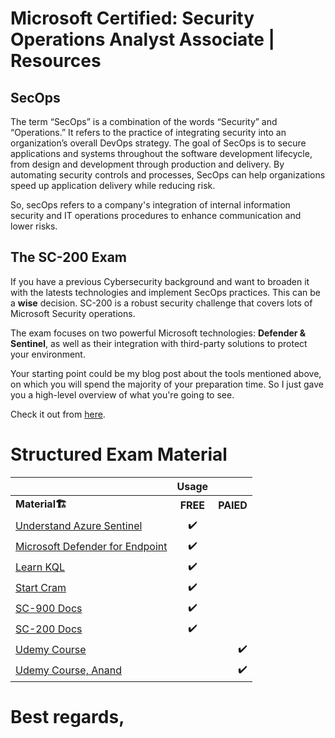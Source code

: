 # Microsoft Certified: Security Operations Analyst Associate | Resources

## SecOps
The term “SecOps” is a combination of the words “Security” and “Operations.” It refers to the practice of integrating security into an organization’s overall DevOps strategy. The goal of SecOps is to secure applications and systems throughout the software development lifecycle, from design and development through production and delivery. By automating security controls and processes, SecOps can help organizations speed up application delivery while reducing risk.

So, secOps refers to a company's integration of internal information security and IT operations procedures to enhance communication and lower risks.

## The SC-200 Exam
If you have a previous Cybersecurity background and want to broaden it with the latests technologies and implement SecOps practices. This can be a **wise** decision.
SC-200 is a robust security challenge that covers lots of Microsoft Security operations. <br> 

The exam focuses on two powerful Microsoft technologies: **Defender & Sentinel**, as well as their integration with third-party solutions to protect your environment.

Your starting point could be my blog post about the tools mentioned above, on which you will spend the majority of your preparation time. So I just gave you a high-level overview of what you're going to see.

Check it out from [here](https://blog.yahya-abulhaj.dev/cloud-security-sentinel-and-defender).



# Structured Exam Material

|                      |  Usage    |     |
|:--------             |    :--------:| --------:|
| <b>Material<b>🏗️    |  <b>FREE<b>   |     <b>PAIED<b> |
|  [Understand Azure Sentinel](https://www.youtube.com/watch?v=7An7BB-CcQI)                |   ✔️         |               |
|[ Microsoft Defender for Endpoint](https://www.youtube.com/watch?v=44lETUWEN50)                |   ✔️         |               |
|  [Learn KQL](https://www.youtube.com/playlist?list=PLM3TOIlrnaI4hwmXTxrYGE665q-9fyTfB)                |           ✔️    |              |
| [Start Cram](https://www.youtube.com/watch?v=EJ4Fm_omTNI)                 |  ✔️          |                 |
|     [SC-900 Docs](https://docs.microsoft.com/en-us/certifications/exams/sc-900)  |  ✔️          |                 |
|     [SC-200 Docs](https://docs.microsoft.com/en-us/certifications/exams/sc-200)  |  ✔️          |                 |
|  [Udemy Course](https://www.udemy.com/course/sc-200-microsoft-security-operations-analyst-y/)                |               |           ✔️   |
|   [Udemy Course, Anand](https://www.udemy.com/course/sc-200-microsoft-security-operations-analyst-exam-prep/)               |            |       ✔️          |

# Best regards,












